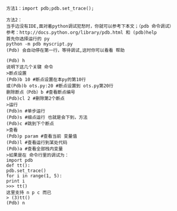     方法1：import pdb;pdb.set_trace();

    方法2：
    当手边没有IDE,面对着python调试犯愁时，你就可以参考下本文；（pdb 命令调试）
    参考：http://docs.python.org/library/pdb.html 和 (pdb)help
    首先你选择运行的 py
    python -m pdb myscript.py
    (Pdb) 会自动停在第一行，等待调试,这时你可以看看 帮助

    (Pdb) h
    说明下这几个关键 命令
    >断点设置
    (Pdb)b 10 #断点设置在本py的第10行
    或(Pdb)b ots.py:20 #断点设置到 ots.py第20行
    删除断点（Pdb）b #查看断点编号
    (Pdb)cl 2 #删除第2个断点
    >运行
    (Pdb)n #单步运行
    (Pdb)s #细点运行 也就是会下到，方法
    (Pdb)c #跳到下个断点
    >查看
    (Pdb)p param #查看当前 变量值
    (Pdb)l #查看运行到某处代码
    (Pdb)a #查看全部栈内变量
    >如果是在 命令行里的调试为：
    import pdb
    def tt():
    pdb.set_trace()
    for i in range(1, 5):
    print i
    >>> tt()
    这里支持 n p c 而已
    > (3)tt()
    (Pdb) n
